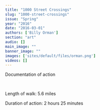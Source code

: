 ```yaml
---
title: "1000 Street Crossings"
slug: "1000-street-crossings"
issue: "Spring"
year: "2016"
date: "2016-03-01"
authors: ['Billy Orman']
section: "art"
audio: []
main_image: ""
banner_image: ""
images: ['sites/default/files/orman.png']
videos: []
---
```

Documentation of action

  

 Length of walk: 5.6 miles

 Duration of action: 2 hours 25 minutes

